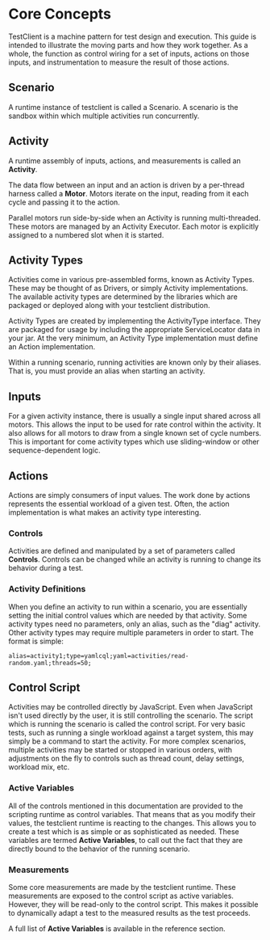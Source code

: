 # Core Concepts
TestClient is a machine pattern for test design and execution. This guide is intended to illustrate the moving parts and how they work together. As a whole, the function as control wiring for a set of inputs, actions on those inputs, and instrumentation to measure the result of those actions.

## Scenario

A runtime instance of testclient is called a Scenario. A scenario is the sandbox within which multiple activities run concurrently.

## Activity

A runtime assembly of inputs, actions, and measurements is called an **Activity**. 

The data flow between an input and an action is driven by a per-thread harness called a **Motor**. Motors iterate on the input, reading from it each cycle and passing it to the action. 

Parallel motors run side-by-side when an Activity is running multi-threaded. These motors are managed by an Activity Executor. Each motor is explicitly assigned to a numbered slot when it is started.

## Activity Types

Activities come in various pre-assembled forms, known as Activity Types. These may be thought of as Drivers, or simply Activity implementations. The available activity types are determined by the libraries which are packaged or deployed along with your testclient distribution.

Activity Types are created by implementing the ActivityType interface. They are packaged for usage by including the appropriate ServiceLocator data in your jar. At the very minimum, an Activity Type implementation must define an Action implementation.

Within a running scenario, running activities are known only by their aliases. That is, you must provide an alias when starting an activity.

## Inputs

For a given activity instance, there is usually a single input shared across all motors. This allows the input to be used for rate control within the activity. It also allows for all motors to draw from a single known set of cycle numbers. This is important for come activity types which use sliding-window or other sequence-dependent logic.

## Actions

Actions are simply consumers of input values. The work done by actions represents the essential workload of a given test. Often, the action implementation is what makes an activity type interesting.

### Controls

Activities are defined and manipulated by a set of parameters called **Controls**. Controls can be changed while an activity is running to change its behavior during a test.

### Activity Definitions

When you define an activity to run within a scenario, you are essentially setting the initial control values which are needed by that activity. Some activity types need no parameters, only an alias, such as the "diag" activity. Other activity types may require multiple parameters in order to start.
The format is simple:

`alias=activity1;type=yamlcql;yaml=activities/read-random.yaml;threads=50;`

## Control Script

Activities may be controlled directly by JavaScript. Even when JavaScript isn't used directly by the user, it is still controlling the scenario. The script which is running the scenario is called the control script. For very basic tests, such as running a single workload against a target system, this may simply be a command to start the activity. For more complex scenarios, multiple activities may be started or stopped in various orders, with adjustments on the fly to controls such as thread count, delay settings, workload mix, etc.

### Active Variables

All of the controls mentioned in this documentation are provided to the scripting runtime as control variables. That means that as you modify their values, the testclient runtime is reacting to the changes. This allows you to create a test which is as simple or as sophisticated as needed. These variables are termed __Active Variables__, to call out the fact that they are directly bound to the behavior of the running scenario.

### Measurements

Some core measurements are made by the testclient runtime. These measurements are exposed to the control script as active variables. However, they will be read-only to the control script. This makes it possible to dynamically adapt a test to the measured results as the test proceeds.

A full list of __Active Variables__ is available in the reference section. 

